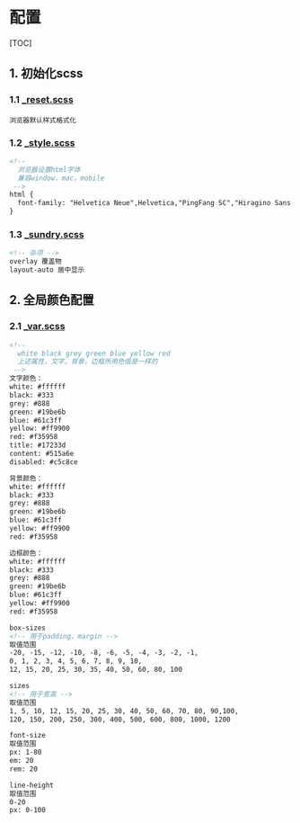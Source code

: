 # 配置

[TOC]
<!-- # quickly-css -->

## 1. 初始化scss

### 1.1 [_reset.scss](https://gitee.com/zj1024/quickly-css/blob/master/lib/_reset.scss)
```
浏览器默认样式格式化
```

### 1.2 [_style.scss](https://gitee.com/zj1024/quickly-css/blob/master/lib/_style.scss)
```html
<!-- 
  浏览器设置html字体
  兼容window，mac，mobile
 -->
html {
  font-family: "Helvetica Neue",Helvetica,"PingFang SC","Hiragino Sans GB","Microsoft YaHei","微软雅黑",Arial,sans-serif;
}
```

### 1.3 [_sundry.scss](https://gitee.com/zj1024/quickly-css/blob/master/lib/_sundry.scss)

```html
<!-- 杂项 -->
overlay 覆盖物
layout-auto 居中显示
```

## 2. 全局颜色配置

### 2.1 [_var.scss](https://gitee.com/zj1024/quickly-css/blob/master/lib/_var.scss)

```html
<!-- 
  white black grey green blue yellow red
  上述属性，文字，背景，边框所用色值是一样的
 -->
文字颜色：
white: #ffffff
black: #333
grey: #888
green: #19be6b
blue: #61c3ff
yellow: #ff9900
red: #f35958
title: #17233d
content: #515a6e
disabled: #c5c8ce

背景颜色：
white: #ffffff
black: #333
grey: #888
green: #19be6b
blue: #61c3ff
yellow: #ff9900
red: #f35958

边框颜色：
white: #ffffff
black: #333
grey: #888
green: #19be6b
blue: #61c3ff
yellow: #ff9900
red: #f35958

box-sizes
<!-- 用于padding，margin -->
取值范围
-20, -15, -12, -10, -8, -6, -5, -4, -3, -2, -1,
0, 1, 2, 3, 4, 5, 6, 7, 8, 9, 10,
12, 15, 20, 25, 30, 35, 40, 50, 60, 80, 100

sizes
<!-- 用于宽高 -->
取值范围
1, 5, 10, 12, 15, 20, 25, 30, 40, 50, 60, 70, 80, 90,100,
120, 150, 200, 250, 300, 400, 500, 600, 800, 1000, 1200

font-size
取值范围
px: 1-80
em: 20
rem: 20

line-height
取值范围
0-20
px: 0-100
```
